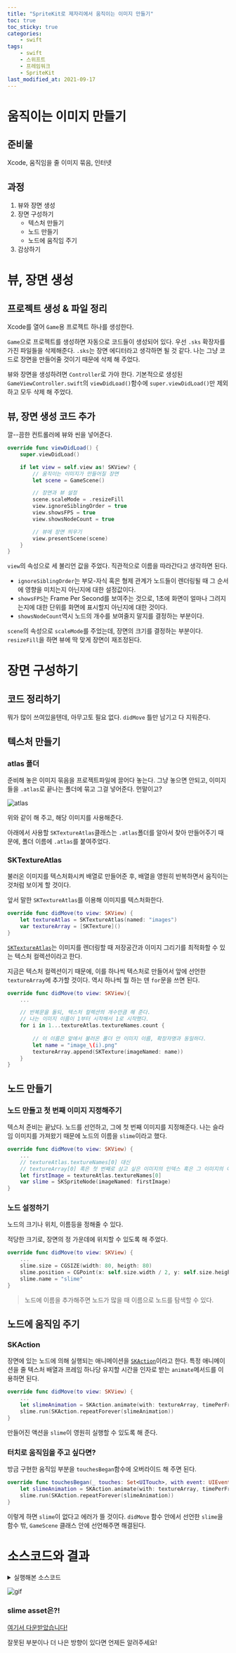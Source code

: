 ```yaml
---
title: "SpriteKit로 제자리에서 움직이는 이미지 만들기"
toc: true
toc_sticky: true
categories:
    - swift
tags:
    - swift
    - 스위프트
    - 프레임워크
    - SpriteKit
last_modified_at: 2021-09-17
---
```


# 움직이는 이미지 만들기

## 준비물

Xcode, 움직임을 줄 이미지 묶음, 인터넷

## 과정

1. 뷰와 장면 생성
2. 장면 구성하기
	- 텍스처 만들기
	- 노드 만들기
	- 노드에 움직임 주기
3. 감상하기

# 뷰, 장면 생성

## 프로젝트 생성 & 파일 정리

Xcode를 열어 `Game`용 프로젝트 하나를 생성한다.

`Game`으로 프로젝트를 생성하면 자동으로 코드들이 생성되어 있다. 우선 `.sks` 확장자를 가진 파일들을 삭제해준다. `.sks`는 장면 에디터라고 생각하면 될 것 같다. 나는 그냥 코드로 장면을 만들어줄 것이기 때문에 삭제 해 주었다.

뷰와 장면을 생성하려면 `Controller`로 가야 한다. 기본적으로 생성된 `GameViewController.swift`의 `viewDidLoad()`함수에 `super.viewDidLoad()`만 제외하고 모두 삭제 해 주었다.

## 뷰, 장면 생성 코드 추가

깔--끔한 컨트롤러에 뷰와 씬을 넣어준다.

```swift
override func viewDidLoad() {
    super.viewDidLoad()

    if let view = self.view as! SKView? {
        // 움직이는 이미지가 만들어질 장면
        let scene = GameScene()

        // 장면과 뷰 설정
        scene.scaleMode = .resizeFill
        view.ignoreSiblingOrder = true
        view.showsFPS = true
        view.showsNodeCount = true

        // 뷰에 장면 띄우기
        view.presentScene(scene)
    }
}
```

`view`의 속성으로 세 불리언 값을 주었다. 직관적으로 이름을 따라간다고 생각하면 된다.

- `ignoreSiblingOrder`는 부모-자식 혹은 형제 관계가 노드들이 렌더링될 때 그 순서에 영향을 미치는지 아닌지에 대한 설정값이다.
- `showsFPS`는 Frame Per Second를 보여주는 것으로, 1초에 화면이 얼마나 그려지는지에 대한 단위를 화면에 표시할지 아닌지에 대한 것이다.
- `showsNodeCount`역시 노드의 개수를 보여줄지 말지를 결정하는 부분이다.

`scene`의 속성으로 `scaleMode`를 주었는데, 장면의 크기를 결정하는 부분이다. `resizeFill`을 하면 뷰에 딱 맞게 장면이 재조정된다.

# 장면 구성하기

## 코드 정리하기

뭐가 많이 쓰여있을텐데, 아무고토 필요 없다. `didMove` 틀만 남기고 다 지워준다.

## 텍스처 만들기

### atlas 폴더

준비해 놓은 이미지 묶음을 프로젝트파일에 끌어다 놓는다. 그냥 놓으면 안되고, 이미지들을 `.atlas`로 끝나는 폴더에 묶고 그걸 넣어준다. 먼말이고?

![atlas](/assets/images/spriteKit/atlas.gif)

위와 같이 해 주고, 해당 이미지를 사용해준다.

아래에서 사용할 `SKTextureAtlas`클래스는 `.atlas`폴더를 알아서 찾아 만들어주기 때문에, 폴더 이름에 `.atlas`를 붙여주었다.

### SKTextureAtlas

불러온 이미지를 텍스처화시켜 배열로 만들어준 후, 배열을 영원히 반복하면서 움직이는 것처럼 보이게 할 것이다.

앞서 말한 `SKTextureAtlas`를 이용해 이미지를 텍스처화한다.

```swift
override func didMove(to view: SKView) {
    let textureAtlas = SKTextureAtlas(named: "images")
    var textureArray = [SKTexture]()
}
```

[`SKTextureAtlas`](https://developer.apple.com/documentation/spritekit/sktextureatlas/)는 이미지를 렌더링할 때 저장공간과 이미지 그리기를 최적화할 수 있는 텍스처 컬렉션이라고 한다.

지금은 텍스처 컬렉션이기 때문에, 이를 하나씩 텍스처로 만들어서 앞에 선언한 `textureArray`에 추가할 것이다. 역시 하나씩 뭘 하는 덴 `for`문을 쓰면 된다.

```swift
override func didMove(to view: SKView){
    ...

    // 반복문을 돌되, 텍스처 컬렉션의 개수만큼 해 준다.
    // 나는 이미지 이름이 1부터 시작해서 1로 시작했다.
    for i in 1...textureAtlas.textureNames.count {
    
        // 이 이름은 앞에서 불러온 폴더 안 이미지 이름, 확장자명과 동일하다.
        let name = "image_\(i).png"
        textureArray.append(SKTexture(imageNamed: name))
    }
}
```

## 노드 만들기

### 노드 만들고 첫 번째 이미지 지정해주기

텍스처 준비는 끝났다. 노드를 선언하고, 그에 첫 번째 이미지를 지정해준다. 나는 슬라임 이미지를 가져왔기 때문에 노드의 이름을 `slime`이라고 했다.

```swift
override func didMove(to view: SKView) {
    ...
    // textureAtlas.textureNames[0] 대신
    // textureArray[0] 혹은 첫 번째로 삼고 싶은 이미지의 인덱스 혹은 그 이미지의 이름을 바로 넣어도 된다.
    let firstImage = textureAtlas.textureNames[0]
    var slime = SKSpriteNode(imageNamed: firstImage)
}
```

### 노드 설정하기

노드의 크기나 위치, 이름등을 정해줄 수 있다.

적당한 크기로, 장면의 정 가운데에 위치할 수 있도록 해 주었다.

```swift
override func didMove(to view: SKView) {
    ...
    slime.size = CGSIZE(width: 80, heigth: 80)
    slime.position = CGPoint(x: self.size.width / 2, y: self.size.height / 2)
    slime.name = "slime"
}
```

> 노드에 이름을 추가해주면 노드가 많을 때 이름으로 노드를 탐색할 수 있다.

## 노드에 움직임 주기

### SKAction

장면에 있는 노드에 의해 실행되는 애니메이션을 [`SKAction`](https://developer.apple.com/documentation/spritekit/skaction/)이라고 한다. 특정 애니메이션을 줄 텍스처 배열과 프레임 하나당 유지할 시간을 인자로 받는 `animate`메서드를 이용하면 된다.

```swift
override func didMove(to view: SKView) {
    ...
    let slimeAnimation = SKAction.animate(with: textureArray, timePerFrame: 0.2)
    slime.run(SKAction.repeatForever(slimeAnimation))
}
```

만들어진 액션을 `slime`이 영원히 실행할 수 있도록 해 준다.

### 터치로 움직임을 주고 싶다면?

방금 구현한 움직임 부분을 `touchesBegan`함수에 오버라이드 해 주면 된다.

```swift
override func touchesBegan(_ touches: Set<UITouch>, with event: UIEvent?) {
    let slimeAnimation = SKAction.animate(with: textureArray, timePerFrame: 0.2)
	slime.run(SKAction.repeatForever(slimeAnimation))
}
```

이렇게 하면 `slime`이 없다고 에러가 뜰 것이다. `didMove` 함수 안에서 선언한 `slime`을 함수 밖, `GameScene` 클래스 안에 선언해주면 해결된다.

# 소스코드와 결과

<details>
<summary>실행해본 소스코드</summary>
<div markdown="1">

```swift
// GameViewController.swift

override func viewDidLoad() {
    super.viewDidLoad()

    if let view = self.view as! SKView? {

        let scene = GameScene()

        scene.scaleMode = .resizeFill
        view.ignoreSiblingOrder = true
        view.showsFPS = true
        view.showsNodeCount = true
        view.presentScene(scene)
    }
}
```

```swift
// GameScene.swift

override func didMove(to view: SKView) {
    let textureAtlas = SKTextureAtlas(named: "images")
    var textureArray = [SKTexture]()

    for i in 1...textureAtlas.textureNames.count {
        let name = "image_\(i).png"
        textureArray.append(SKTexture(imageNamed: name))
    }

    let firstImage = textureAtlas.textureNames[0]
    var slime = SKSpriteNode(imageNamed: firstImage)

    slime.size = CGSIZE(width: 80, heigth: 80)
    slime.position = CGPoint(x: self.size.width / 2, y: self.size.height / 2)
    slime.name = "slime"

    let slimeAnimation = SKAction.animate(with: textureArray, timePerFrame: 0.2)
    slime.run(SKAction.repeatForever(slimeAnimation))
}
```

</div>
</details>

![gif](/assets/images/spriteKit/slime.gif)

### slime asset은?!

[여기서 다운받았습니다!](https://stealthix.itch.io/animated-slimes?download)

잘못된 부분이나 더 나은 방향이 있다면 언제든 알려주세요!